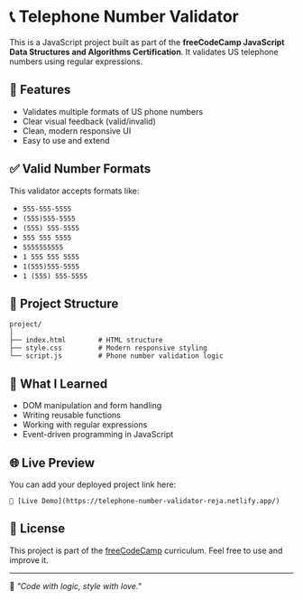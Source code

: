 # 📞 Telephone Number Validator

This is a JavaScript project built as part of the **freeCodeCamp JavaScript Data Structures and Algorithms Certification**. It validates US telephone numbers using regular expressions.

## 🚀 Features

- Validates multiple formats of US phone numbers
- Clear visual feedback (valid/invalid)
- Clean, modern responsive UI
- Easy to use and extend

## ✅ Valid Number Formats

This validator accepts formats like:

- `555-555-5555`
- `(555)555-5555`
- `(555) 555-5555`
- `555 555 5555`
- `5555555555`
- `1 555 555 5555`
- `1(555)555-5555`
- `1 (555) 555-5555`

## 📂 Project Structure

```
project/
│
├── index.html        # HTML structure
├── style.css         # Modern responsive styling
└── script.js         # Phone number validation logic
```

## 🧠 What I Learned

- DOM manipulation and form handling
- Writing reusable functions
- Working with regular expressions
- Event-driven programming in JavaScript

## 🌐 Live Preview

You can add your deployed project link here:

```
🔗 [Live Demo](https://telephone-number-validator-reja.netlify.app/)
```

## 📜 License

This project is part of the [freeCodeCamp](https://www.freecodecamp.org/learn/javascript-algorithms-and-data-structures-v8/) curriculum. Feel free to use and improve it.

---

🧠 _"Code with logic, style with love."_
